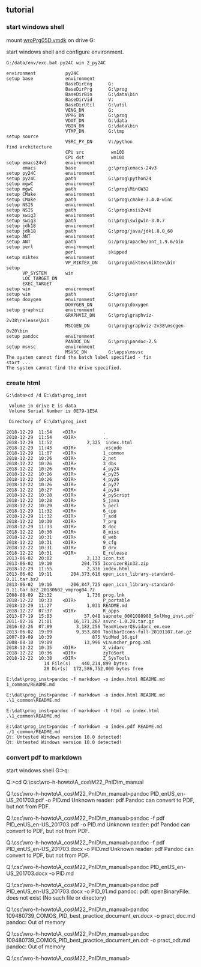 ## tutorial

### start windows shell
mount [wroPrg05D.vmdk](wroPrg05D_vmdk.md) on drive G:

start windows shell and configure environment.
```
G:/data/env/exc.bat py24C win 2_py24C
```

```
environment           py24C
setup base            environment
                      BaseDirEng      G:
                      BaseDirPrg      G:\prog
                      BaseDirBin      G:\data\bin
                      BaseDirVid      V:
                      BaseDirUtil     G:\util
                      VENG_DN         G:
                      VPRG_DN         G:\prog
                      VDAT_DN         G:\data
                      VBIN_DN         G:\data\bin
                      VTMP_DN         G:\tmp
setup source
                      VSRC_PY_DN      V:/python
find architecture
                      CPU src          wn10D
                      CPU dst          wn10D
setup emacs24v3       environment
      emacs           base            g:\prog\emacs-24v3
setup py24C           environment
setup py24C           path            G:\prog\python24
setup mgwC            environment
setup mgwC            path            G:\prog\MinGW32
setup CMake           environment
setup CMake           path            G:\prog\cmake-3.4.0-winC
setup NSIS            environment
setup NSIS            path            G:\prog\nsis2v46
setup swig3           environment
setup swig3           path            G:\prog\swigwin-3.0.7
setup jdk18           environment
setup jdk18           path            G:\prog/java/jdk1.8.0_60
setup ANT             environment
setup ANT             path            G:/prog/apache/ant_1.9.6/bin
setup perl            environment
                      perl            skipped
setup miktex          environment
                      VP_MIKTEX_DN    G:\prog\miktex\miktex\bin
setup
      VP_SYSTEM       win
      LOC_TARGET_DN
      EXEC_TARGET
setup win             environment
setup win             path            G:\prog\usr
setup doxygen         environment
                      DOXYGEN_DN      G:\prog\doxygen
setup graphviz        environment
                      GRAPHVIZ_DN     G:\prog\graphviz-2v38\release\bin
                      MSCGEN_DN       G:\prog\graphviz-2v38\mscgen-0v20\bin
setup pandoc          environment
                      PANDOC_DN       G:\prog\pandoc-2.5
setup msvsc           environment
                      MSVSC_DN        G:\apps\msvsc
The system cannot find the batch label specified - fin
start ...
The system cannot find the drive specified.
```

### create html

```
G:\data>cd /d E:\dat\prog_inst
```

```E:\dat\prog_inst>dir
 Volume in drive E is data
 Volume Serial Number is 0E79-1E5A

 Directory of E:\dat\prog_inst

2018-12-29  11:54    <DIR>          .
2018-12-29  11:54    <DIR>          ..
2018-12-29  11:52             2,325  index.html
2018-12-29  11:43    <DIR>          .vscode
2018-12-29  11:07    <DIR>          1_common
2018-12-22  10:26    <DIR>          2_net
2018-12-22  10:26    <DIR>          3_dbs
2018-12-22  10:26    <DIR>          4_py24
2018-12-22  10:26    <DIR>          4_py25
2018-12-22  10:26    <DIR>          4_py26
2018-12-22  10:26    <DIR>          4_py27
2018-12-22  10:27    <DIR>          4_py34
2018-12-22  10:28    <DIR>          4_pyScript
2018-12-22  10:28    <DIR>          5_java
2018-12-22  10:29    <DIR>          5_perl
2018-12-29  11:32    <DIR>          6_cpp
2018-12-29  11:32    <DIR>          7_add
2018-12-22  10:30    <DIR>          7_prg
2018-12-29  11:33    <DIR>          8_doc
2018-12-22  10:30    <DIR>          8_misc
2018-12-22  10:31    <DIR>          8_web
2018-12-22  10:31    <DIR>          9_cfg
2018-12-22  10:31    <DIR>          D_drv
2018-12-22  10:31    <DIR>          E_release
2013-06-02  20:02             2,133 icon.txt
2013-06-02  19:10           204,755 IconizerBin32.zip
2018-12-29  11:55             2,336 index.html
2013-06-02  19:11       204,373,616 open_icon_library-standard-0.11.tar.bz2
2013-06-02  19:16       206,847,725 open_icon_library-standard-0.11.tar.bz2_20130602_vmprog04.7z
2008-08-09  22:32             1,736 prog.lnk
2018-12-22  10:33    <DIR>          P_portable
2018-12-29  11:27             1,031 README.md
2018-12-27  07:37    <DIR>          R_apps
2013-07-19  15:03            57,048 sapnote_0001088980_SolMng_inst.pdf
2011-02-16  21:01        16,171,267 ssvnc-1.0.28.tar.gz
2016-02-26  07:09         3,182,256 TeamViewerQSvidarc_en.exe
2013-06-02  19:09         9,353,800 ToolbarIcons-full-20101107.tar.gz
2007-09-09  10:39               875 VidMod_16.gif
2008-08-10  19:09            13,996 vLauncher_prog.xml
2018-12-22  10:35    <DIR>          X_vidarc
2018-12-22  10:36    <DIR>          zyToSort
2018-12-22  10:38    <DIR>          Z_SysTools
              14 File(s)    440,214,899 bytes
              28 Dir(s)  172,586,752,000 bytes free
```

```
E:\dat\prog_inst>pandoc -f markdown -o index.html README.md 1_common/README.md
```

```
E:\dat\prog_inst>pandoc -f markdown -o index.html README.md .\1_common\README.md
```


```
E:\dat\prog_inst>pandoc -f markdown -t html -o index.html .\1_common\README.md
```

```
E:\dat\prog_inst>pandoc -f markdown -o index.pdf README.md  ./1_common/README.md
Qt: Untested Windows version 10.0 detected!
Qt: Untested Windows version 10.0 detected!
```

### convert pdf to markdown

start windows shell
G:\>q:

Q:\>cd Q:\csc\wro-h-howto\A_cos\M22_PnID\m_manual

Q:\csc\wro-h-howto\A_cos\M22_PnID\m_manual>pandoc PID_enUS_en-US_201703.pdf -o PID.md
Unknown reader: pdf
Pandoc can convert to PDF, but not from PDF.

Q:\csc\wro-h-howto\A_cos\M22_PnID\m_manual>pandoc -f pdf PID_enUS_en-US_201703.pdf -o PID.md
Unknown reader: pdf
Pandoc can convert to PDF, but not from PDF.

Q:\csc\wro-h-howto\A_cos\M22_PnID\m_manual>pandoc -f pdf PID_enUS_en-US_201703.docx -o PID.md
Unknown reader: pdf
Pandoc can convert to PDF, but not from PDF.

Q:\csc\wro-h-howto\A_cos\M22_PnID\m_manual>pandoc  PID_enUS_en-US_201703.docx -o PID.md

Q:\csc\wro-h-howto\A_cos\M22_PnID\m_manual>pandoc  pdf PID_enUS_en-US_201703.docx -o PID_01.md
pandoc: pdf: openBinaryFile: does not exist (No such file or directory)

Q:\csc\wro-h-howto\A_cos\M22_PnID\m_manual>pandoc  109480739_COMOS_PID_best_practice_document_en.docx -o pract_doc.md
pandoc: Out of memory


Q:\csc\wro-h-howto\A_cos\M22_PnID\m_manual>pandoc  109480739_COMOS_PID_best_practice_document_en.odt -o pract_odt.md
pandoc: Out of memory


Q:\csc\wro-h-howto\A_cos\M22_PnID\m_manual>

